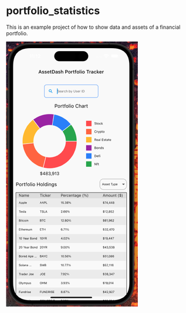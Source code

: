 # portfolio_statistics

This is an example project of how to show data and assets of a financial portfolio.

<img src="/images/preview.png" alt="Preview">